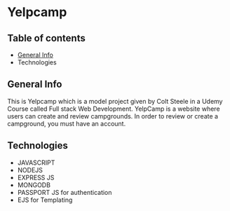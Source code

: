 # Yelpcamp
## Table of contents
* [General Info](#general-info)
* Technologies

## General Info
   This is Yelpcamp which is a model project given by Colt Steele in a Udemy Course called Full stack Web Development. YelpCamp is a website where users can create and review campgrounds. In order to review or create a campground, you must have an account. 

## Technologies
* JAVASCRIPT
* NODEJS
* EXPRESS JS
* MONGODB
* PASSPORT JS for authentication
* EJS for Templating

   
